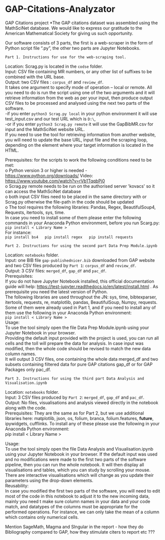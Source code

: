 # GAP-Citations-Analyzator
GAP Citations project
*The GAP citations dataset was assembled using the MathSciNet database. We would like to express our gratitude to the American Mathematical Society for giving us such opportunity.

Our software consists of 3 parts, the first is a web-scraper in the form of Python script file “.py”, the other two parts are Jupyter Notebooks.

	Part 1. Instructions for use for the web-scraping tool. 
Location: Scrag.py is located in the `codse` folder.  
Input: CSV file containing MR numbers, or any other list of suffixes to be combined with the URL base.  
Output: two CSV files : `corpus_df` and `review_df`.    
It takes one argument to specify mode of operation – local or remote. All you need to do is run the script using one of the two arguments and it will retrieve information from the web as per your input, then produce output CSV files to be processed and analysed using the next two parts of the software.  
-if you enter `python3 Scrag.py local` in your python environment it will use test_input.csv and our test URL which is `D:\`,  
-or if you enter `python3 Scrag.py remote` it will use the GapBibMR.csv for input and the MathSciNet website URL.  
If you need to use the tool for retrieving information from another website, you will need to update the base URL, input file and the scraping loop, depending on the element where your target information is located in the HTML.  

Prerequisites:  for the scripts to work the following conditions need to be met:  
o	Python version 3 or higher is needed - https://www.python.org/downloads/  Video: https://www.youtube.com/watch?v=rVb1TqqbPj0   
o	Scrag.py remote needs to be run on the authorised server 'kovacs' so it can access the MathSciNet database  
o	both input CSV files need to be placed in the same directory with or Scrag.py otherwise the file-path in the code should be updated  
o	The tool requires the following libraries: Pandas, Regex, BeautifulSoup4, Requests, itertools, sys, time.  
In case you need to install some of them please enter the following commands in your Anaconda Python environment, before you run Scarg.py:  
`pip install < Library Name >`  
For instance:  
`pip install bs4  
pip install regex  
pip install requests`  

	Part 2. Instructions for using the second part Data Prep Module.ipynb  
Location: `notebooks` folder.  
Input: one BIB file `gap-publishednicer.bib` downloaded from GAP website and two CSV files produced by `Part 1`: `corpus_df` and `review_df`.  
Output: 3 CSV files: `merged_df`, `gap_df` and `pac_df`.  
Prerequisites:  
If you do not have Jupyter Notebook installed, this official documentation guide will help: https://test-jupyter.readthedocs.io/en/latest/install.html . As prerequisite you need the latest version of Python.  
The following libraries are used throughout the JN: sys, time, bibtexparser, itertools, requests, re, matplotlib, pandas, BeautifulSoup, Numpy, requests. Some of them were already used in Part 1, and if you need to install any of them use the following in your Anaconda Python environment:  
`pip install < Library Name >`  
Usage:  
To use the tool simply open the file Data Prep Module.ipynb using your Jupyter Notebook in your browser.  
Providing the default input provided with the project is used, you can run all cells and the toll will prepare the data for analysis. In case input was modified, then the whole code should be revised to match the new data column names.  
It will output 3 CSV files, one containing the whole data merged_df and two subsets containing filtered data for pure GAP citations gap_df or for GAP Packages only pac_df.  

	Part 3. Instructions for using the third part Data Analysis and Visualisation.ipynb  

Location: `notebooks` folder.  
Input: 3 CSV files produced by `Part 2`: `merged_df`, `gap_df` and `pac_df`.  
Output: No files, visualisations and analysis viewed directly in the notebook along with the code.  
Prerequisites: They are the same as for Part 2, but we use additional libraries here: matplotlib, json, os, folium, branca, folium.features, __future__, ipywidgets, cufflinks. To install any of these please use the following in your Anaconda Python environment:  
pip install < Library Name >  

Usage:  
To use the tool simply open the file Data Analysis and Visualisation.ipynb using your Jupyter Notebook in your browser.
If the default input was used and no modifications were made to the first two parts of the software pipeline, then you can run the whole notebook. It will then display all visualisations and tables, which you can study by scrolling your mouse. There are interactive visualisations which will change as you update their parameters using the drop-down elements.  
Reusability:  
In case you modified the first two parts of the software, you will need to edit most of the code in this notebook to adjust it to the new incoming data, mainly you need t make sure column names in your data and your code match, and datatypes of the columns must be appropriate for the performed operations. For instance, we can only take the mean of a column which contains only numerical cells.  




Mention SageMath, Magma and SIngular in the report - how they do Bibliography compared to GAP, how they stimulate citers to report  etc ???
